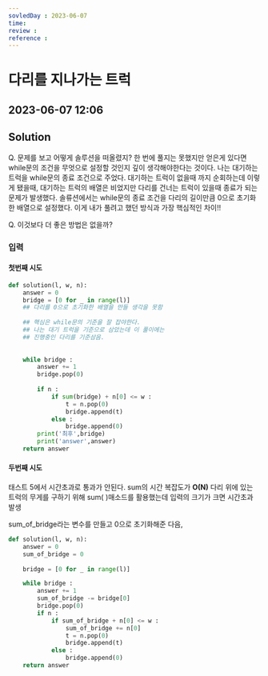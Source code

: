 ```yaml
---
sovledDay : 2023-06-07
time: 
review : 
reference : 
---
```


# 다리를 지나가는 트럭
## 2023-06-07 12:06 


## Solution
Q. 문제를 보고 어떻게 솔루션을 떠올렸지? 
한 번에 풀지는 못했지만 얻은게 있다면 while문의 조건을 무엇으로 설정할 것인지 깊이 생각해야한다는 것이다. 나는 대기하는 트럭을 while문의 종료 조건으로 주었다. 대기하는 트럭이 없을때 까지 순회하는데 이렇게 됐을때, 대기하는 트럭의 배열은 비었지만 다리를 건너는 트럭이 있을때 종료가 되는 문제가 발생했다. 
솔류션에서는 while문의 종료 조건을 다리의 길이만큼 0으로 초기화한 배열으로 설정했다. 이게 내가 풀려고 했던 방식과 가장 핵심적인 차이!! 



Q. 이것보다 더 좋은 방법은 없을까? 


### 입력


#### 첫번째 시도 
```python
def solution(l, w, n):
    answer = 0
    bridge = [0 for _ in range(l)]
    ## 다리를 0으로 초기화한 배열을 만들 생각을 못함
    
    ## 핵심은 while문의 기준을 잘 잡야한다.
    ## 나는 대기 트럭을 기준으로 삼았는데 이 풀이에는 
    ## 진행중인 다리를 기준삼음. 
    
    
    while bridge :
        answer += 1 
        bridge.pop(0)
        
        if n :
            if sum(bridge) + n[0] <= w :
                t = n.pop(0)
                bridge.append(t)
            else :
                bridge.append(0)
        print('최후',bridge)
        print('answer',answer)
    return answer
```

#### 두번째 시도 
태스트 5에서 시간초과로 통과가 안된다. 
sum의 시간 복잡도가 **O(N)** 다리 위에 있는 트럭의 무게를 구하기 위해 sum( )매소드를 활용했는데 입력의 크기가 크면 시간초과 발생 

sum_of_bridge라는 변수를 만들고 0으로 초기화해준 다음, 

```python
def solution(l, w, n):
    answer = 0
    sum_of_bridge = 0
    
    bridge = [0 for _ in range(l)]

    while bridge :
        answer += 1 
        sum_of_bridge -= bridge[0]
        bridge.pop(0)
        if n :
            if sum_of_bridge + n[0] <= w :
                sum_of_bridge += n[0]
                t = n.pop(0)
                bridge.append(t)
            else :
                bridge.append(0)
    return answer
```
